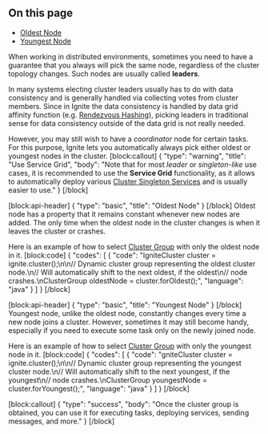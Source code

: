 ## On this page
* [Oldest Node](doc:leader-election#oldest-node)
* [Youngest Node](doc:leader-election#youngest-node)

When working in distributed environments, sometimes you need to have a guarantee that you always will pick the same node, regardless of the cluster topology changes. Such nodes are usually called **leaders**. 

In many systems electing cluster leaders usually has to do with data consistency and is generally handled via collecting votes from cluster members. Since in Ignite the data consistency is handled by data grid affinity function (e.g. [Rendezvous Hashing](http://en.wikipedia.org/wiki/Rendezvous_hashing)), picking leaders in traditional sense for data consistency outside of the data grid is not really needed.

However, you may still wish to have a *coordinator* node for certain tasks. For this purpose, Ignite lets you automatically always pick either oldest or youngest nodes in the cluster.
[block:callout]
{
  "type": "warning",
  "title": "Use Service Grid",
  "body": "Note that for most *leader* or *singleton-like* use cases, it is recommended to use the **Service Grid** functionality, as it allows to automatically deploy various [Cluster Singleton Services](doc:cluster-singletons) and is usually easier to use."
}
[/block]

[block:api-header]
{
  "type": "basic",
  "title": "Oldest Node"
}
[/block]
Oldest node has a property that it remains constant whenever new nodes are added. The only time when the oldest node in the cluster changes is when it leaves the cluster or crashes.

Here is an example of how to select [Cluster Group](doc:cluster-group) with only the oldest node in it.
[block:code]
{
  "codes": [
    {
      "code": "IgniteCluster cluster = ignite.cluster();\n\n// Dynamic cluster group representing the oldest cluster node.\n// Will automatically shift to the next oldest, if the oldest\n// node crashes.\nClusterGroup oldestNode = cluster.forOldest();",
      "language": "java"
    }
  ]
}
[/block]

[block:api-header]
{
  "type": "basic",
  "title": "Youngest Node"
}
[/block]
Youngest node, unlike the oldest node, constantly changes every time a new node joins a cluster. However, sometimes it may still become handy, especially if you need to execute some task only on the newly joined node.

Here is an example of how to select [Cluster Group](doc:cluster-groups) with only the youngest node in it.
[block:code]
{
  "codes": [
    {
      "code": "gniteCluster cluster = ignite.cluster();\n\n// Dynamic cluster group representing the youngest cluster node.\n// Will automatically shift to the next youngest, if the youngest\n// node crashes.\nClusterGroup youngestNode = cluster.forYoungest();",
      "language": "java"
    }
  ]
}
[/block]

[block:callout]
{
  "type": "success",
  "body": "Once the cluster group is obtained, you can use it for executing tasks, deploying services, sending messages, and more."
}
[/block]